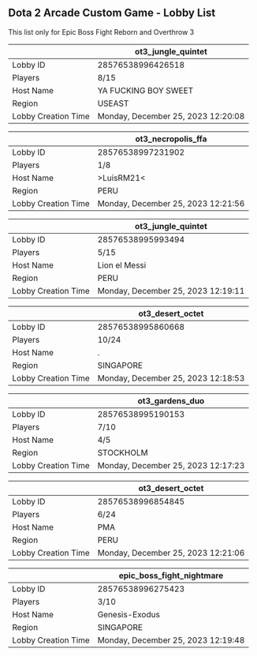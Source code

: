 ## Dota 2 Arcade Custom Game - Lobby List

This list only for Epic Boss Fight Reborn and Overthrow 3

|  | ot3_jungle_quintet |
| ------ | ------ |
| Lobby ID | 28576538996426518 |
| Players | 8/15 |
| Host Name | YA FUCKING BOY SWEET |
| Region | USEAST |
| Lobby Creation Time | Monday, December 25, 2023 12:20:08 |


|  | ot3_necropolis_ffa |
| ------ | ------ |
| Lobby ID | 28576538997231902 |
| Players | 1/8 |
| Host Name | >LuisRM21< |
| Region | PERU |
| Lobby Creation Time | Monday, December 25, 2023 12:21:56 |


|  | ot3_jungle_quintet |
| ------ | ------ |
| Lobby ID | 28576538995993494 |
| Players | 5/15 |
| Host Name | Lion el Messi |
| Region | PERU |
| Lobby Creation Time | Monday, December 25, 2023 12:19:11 |


|  | ot3_desert_octet |
| ------ | ------ |
| Lobby ID | 28576538995860668 |
| Players | 10/24 |
| Host Name | . |
| Region | SINGAPORE |
| Lobby Creation Time | Monday, December 25, 2023 12:18:53 |


|  | ot3_gardens_duo |
| ------ | ------ |
| Lobby ID | 28576538995190153 |
| Players | 7/10 |
| Host Name | 4/5 |
| Region | STOCKHOLM |
| Lobby Creation Time | Monday, December 25, 2023 12:17:23 |


|  | ot3_desert_octet |
| ------ | ------ |
| Lobby ID | 28576538996854845 |
| Players | 6/24 |
| Host Name | PMA |
| Region | PERU |
| Lobby Creation Time | Monday, December 25, 2023 12:21:06 |


|  | epic_boss_fight_nightmare |
| ------ | ------ |
| Lobby ID | 28576538996275423 |
| Players | 3/10 |
| Host Name | Genesis-Exodus |
| Region | SINGAPORE |
| Lobby Creation Time | Monday, December 25, 2023 12:19:48 |


